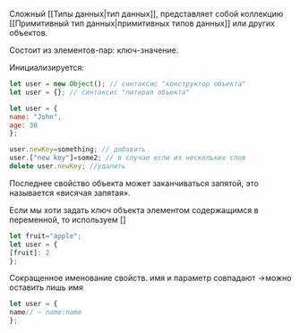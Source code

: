 Сложный [[Типы данных|тип данных]], представляет собой коллекцию [[Примитивный тип данных|примитивных типов данных]] или других объектов.

Состоит из элементов-пар: ключ-значение.

Инициализируется:

```js
let user = new Object(); // синтаксис "конструктор объекта"  
let user = {}; // синтаксис "литерал объекта"
```

```js
let user = {   
name: "John", 
age: 30 
};
```

```js
user.newKey=something; // добавить
user.["new key"]=some2; // в случае если из нескольких слов
delete user.newKey; //удалить
```


Последнее свойство объекта может заканчиваться запятой, это называется «висячая запятая».

Если мы хоти задать ключ объекта элементом содержащимся в переменной, то используем []


```js
let fruit="apple";
let user = {   
[fruit]: 2 
};
```

Сокращенное именование свойств.
имя и параметр совпадают ->можно оставить лишь имя

```js
let user = {   
name// ~ name:name  
};
```